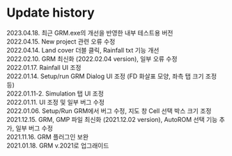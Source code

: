 # Update history

2023.04.18. 최근 GRM.exe의 개선을 반영한 내부 테스트용 버전 </br>
2022.04.15. New project 관련 오류 수정 </br>
2022.04.14. Land cover 더블 클릭, Rainfall txt 기능 개선 </br>
2022.02.10. GRM 최신화 (2022.02.04 version), 일부 오류 수정 </br>
2022.01.17. Rainfall UI 조정 </br>
2022.01.14. Setup/run GRM Dialog UI 조정 (FD 화살표 모양, 좌측 탭 크기 조정 등) </br>
2022.01.11-2. Simulation 탭 UI 조정 </br>
2022.01.11. UI 조정 및 일부 버그 수정 </br>
2022.01.06. Setup/Run GRM에서 버그 수정, 지도 창 Cell 선택 박스 크기 조정 </br>
2021.12.15. GRM, GMP 파일 최신화 (2021.12.02 version), AutoROM 선택 기능 추가, 일부 버그 수정 </br>
2021.11.16. GRM 플러그인 보완 </br>
2021.01.18. GRM v.2021로 업그래이드</br>
